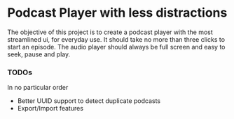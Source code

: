 # Podcast Player with less distractions

The objective of this project is to create a podcast player with the most streamlined ui, for everyday use. 
It should take no more than three clicks to start an episode. The audio player should always be full screen and easy
to seek, pause and play. 

### TODOs 

In no particular order

 - Better UUID support to detect duplicate podcasts
 - Export/Import features
 
